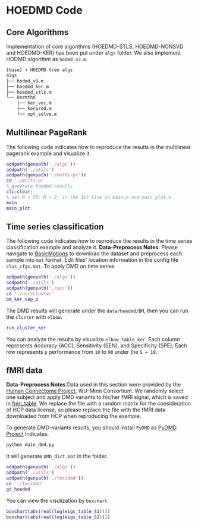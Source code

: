 # HOEDMD Code

## Core Algorithms
Implementation of core algorithms (HOEDMD-STLS, HOEDMD-NONSVD and HOEDMD-KER) has been put under `algs` folder. We also implement HODMD algorithm as `hodmd_v3.m`.

``` bash
(base) ➜ HOEDMD tree algs                       
algs
├── hodmd_v3.m
├── hoedmd_ker.m
├── hoedmd_stls.m
└── kermthd
    ├── ker_vec.m
    ├── kerprod.m
    └── opt_solve.m
```

## Multilinear PageRank
The following code indicates how to reproduce the results in the multilinear pagerank example and visualize it.

``` matlab
addpath(genpath('./algs'))
addpath('./utils')
addpath(genpath('./multi-pr'))
cd './multi-pr'
% generate hoedmd results
clc;clear;
% set N = 50; M = 2; in the 1st line in main.m and main_plot.m
main
main_plot
```

## Time series classification
The following code indicates how to reproduce the results in the time series classification example and analyze it. 
**Data-Preprocess Notes**: Please navigate to [BasicMotions](http://www.timeseriesclassification.com/description.php?Dataset=BasicMotions) to download the dataset and preprocess each sample into `mat` format. Edit files' location information in the config file `clus_cfgs.mat`.
To apply DMD on time series
``` matlab
addpath(genpath('./algs'))
addpath('./utils')
addpath(genpath('./ucr'))
cd './ucr/cluster'
bm_ker_vap_p
```

The DMD results will generate under the `data/hoedmd/BM`, then you can run the `cluster` with `elbow`.

``` matlab
run_cluster_ker
```

You can analyze the results by visualize `elbow_table_ker`. Each column represents Accuracy (ACC), Sensitivity (SEN), and Specificity (SPE); Each row represents `p` performance from `10` to `90` under the `S = 10`.

## fMRI data 

**Data-Preprocess Notes**:Data used in this section were provided by the [Human Connectome Project](https://db.humanconnectome.org/), WU-Minn Consortium. We randomly select one subject and apply DMD variants to his/her fMRI signal, which is saved in [fmri_table](fmri/data/fmri_table.mat). We replace the file with a random matrix for the consideration of HCP data license, so please replace the file with the fMRI data downloaded from HCP when reproducing the example.

To generate DMD-variants results, you should install `PyDMD` as [PyDMD Project](https://github.com/mathLab/PyDMD) Indicates.

``` bash
python main_dmd.py
```

It will generate `DMD_dict.mat` in the folder.

``` matlab
addpath(genpath('./algs'))
addpath('./utils')
addpath(genpath('./fmridmd'))
cd './fmridmd'
gd_hoedmd
```

You can view the visulization by `boxchart`

``` matlab
boxchart(abs(real(log(eigs_table_S1))))
boxchart(abs(real(log(eigs_table_S2))))
```